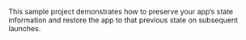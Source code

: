 This sample project demonstrates how to preserve your appʼs state information and restore the app to that previous state on subsequent launches.
